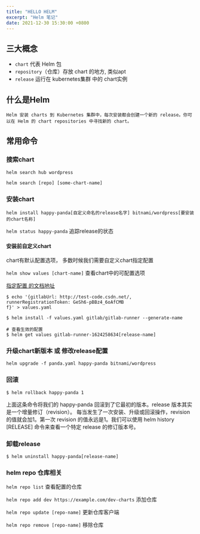 ```yaml
---
title: "HELLO HELM"
excerpt: "Helm 笔记"
date: 2021-12-30 15:30:00 +0800
---
```


<!-- # HELLO HELM -->

## 三大概念

- `chart` 代表 Helm 包
- `repository`（仓库）存放 chart 的地方, 类似apt
- `release` 运行在 kubernetes集群 中的 chart实例 

## 什么是Helm

    Helm 安装 charts 到 Kubernetes 集群中，每次安装都会创建一个新的 release。你可以在 Helm 的 chart repositories 中寻找新的 chart。


## 常用命令

### 搜索chart

`helm search hub wordpress`

`helm search [repo] [some-chart-name]`

### 安装chart

`helm install happy-panda[自定义命名的release名字] bitnami/wordpress[要安装的chart名称]`

`helm status happy-panda` 追踪release的状态

#### 安装前自定义chart

chart有默认配置选项， 多数时候我们需要自定义chart指定配置

`helm show values [chart-name]` 查看chart中的可配置选项

[指定配置 的文档地址](https://helm.sh/zh/docs/intro/using_helm/#%E5%AE%89%E8%A3%85%E5%89%8D%E8%87%AA%E5%AE%9A%E4%B9%89-chart)
```shell
$ echo '{gitlabUrl: http://test-code.csdn.net/, runnerRegistrationToken: GeSh6-pBBz4_6oAfCMB
f}' > values.yaml

$ helm install -f values.yaml gitlab/gitlab-runner --generate-name

# 查看生效的配置
$ helm get values gitlab-runner-1624258634[release-name]
```

### 升级chart新版本 或 修改release配置

```shell
helm upgrade -f panda.yaml happy-panda bitnami/wordpress
```

### 回滚

```shell
$ helm rollback happy-panda 1
```

上面这条命令将我们的 happy-panda 回滚到了它最初的版本。release 版本其实是一个增量修订（revision）。 每当发生了一次安装、升级或回滚操作，revision 的值就会加1。第一次 revision 的值永远是1。我们可以使用 helm history [RELEASE] 命令来查看一个特定 release 的修订版本号。

### 卸载release

```shell
$ helm uninstall happy-panda[release-name]
```

### helm repo 仓库相关

`helm repo list` 查看配置的仓库

`helm repo add dev https://example.com/dev-charts` 添加仓库

`helm repo update [repo-name]` 更新仓库客户端

`helm repo remove [repo-name]` 移除仓库



